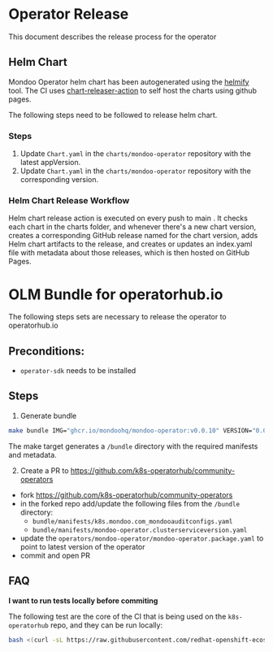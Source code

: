 # Operator Release

This document describes the release process for the operator

## Helm Chart

Mondoo Operator helm chart has been autogenerated using the [helmify](https://github.com/arttor/helmify) tool. The CI uses [chart-releaser-action](https://github.com/helm/chart-releaser-action) to self host the charts using github pages.

The following steps need to be followed to release helm chart.

### Steps

1. Update `Chart.yaml` in the `charts/mondoo-operator` repository with the latest appVersion.
2. Update `Chart.yaml` in the `charts/mondoo-operator` repository with the corresponding version.

### Helm Chart Release Workflow

Helm chart release action is executed on every push to main . It checks each chart in the charts folder, and whenever there's a new chart version, creates a corresponding GitHub release named for the chart version, adds Helm chart artifacts to the release, and creates or updates an index.yaml file with metadata about those releases, which is then hosted on GitHub Pages.

# OLM Bundle for operatorhub.io

The following steps sets are necessary to release the operator to operatorhub.io

## Preconditions:

- `operator-sdk` needs to be installed

## Steps

1. Generate bundle

```bash
make bundle IMG="ghcr.io/mondoohq/mondoo-operator:v0.0.10" VERSION="0.0.10"
```

The make target generates a `/bundle` directory with the required manifests and metadata.

2. Create a PR to https://github.com/k8s-operatorhub/community-operators

- fork https://github.com/k8s-operatorhub/community-operators
- in the forked repo add/update the following files from the `/bundle` directory:
  - `bundle/manifests/k8s.mondoo.com_mondooauditconfigs.yaml`
  - `bundle/manifests/mondoo-operator.clusterserviceversion.yaml`
- update the `operators/mondoo-operator/mondoo-operator.package.yaml` to point to latest version of the operator
- commit and open PR

## FAQ

**I want to run tests locally before commiting**

The following test are the core of the CI that is being used on the `k8s-operatorhub` repo, and they can be run locally:

```bash
bash <(curl -sL https://raw.githubusercontent.com/redhat-openshift-ecosystem/community-operators-pipeline/ci/latest/ci/scripts/opp.sh) kiwi, lemon, orange operators/mondoo-operator/0.0.10
```
